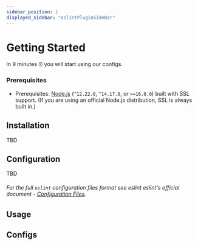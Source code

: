 ```yaml
---
sidebar_position: 1
displayed_sidebar: "eslintPluginSideBar"
---
```


# Getting Started

In 9 minutes ⏰ you will start using our configs.

### Prerequisites

- Prerequisites: [Node.js](https://nodejs.org/en/) (`^12.22.0`, `^14.17.0`, or `>=16.0.0`) built with SSL support. (If you are using an official Node.js distribution, SSL is always built in.)

## Installation
TBD

## Configuration
TBD

###### For the full `eslint` configuration files format see eslint eslint's official document - [Configuration Files](https://eslint.org/docs/latest/user-guide/configuring/configuration-files).

## Usage


##  Configs

